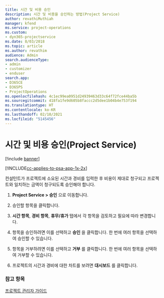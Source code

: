 ```yaml
---
title: 시간 및 비용 승인
description: 시간 및 비용을 승인하는 방법(Project Service)
author: revathiMuthiah
manager: kfend
ms.service: project-operations
ms.custom:
- dyn365-projectservice
ms.date: 8/03/2018
ms.topic: article
ms.author: revathim
audience: Admin
search.audienceType:
- admin
- customizer
- enduser
search.app:
- D365CE
- D365PS
- ProjectOperations
ms.openlocfilehash: 4c1ec99ea0951d24939463d33c64f72fce44ba5b
ms.sourcegitcommit: 418fa1fe9d605b8faccc2d5dee1b04b4e753f194
ms.translationtype: HT
ms.contentlocale: ko-KR
ms.lasthandoff: 02/10/2021
ms.locfileid: "5145456"
---
```

# <a name="approve-time-and-expenses-project-service"></a>시간 및 비용 승인(Project Service)

[!include [banner](../includes/psa-now-project-operations.md)]

[!INCLUDE[cc-applies-to-psa-app-1x-2x](../includes/cc-applies-to-psa-app-1x-2x.md)]

컨설턴트가 프로젝트에 소요된 시간과 경비를 입력한 후 비용이 제대로 청구되고 프로젝트와 일치하는 금액이 청구되도록 승인해야 합니다.  
  
1.  **Project Service > 승인** 으로 이동합니다.  
  
2.  승인할 항목을 클릭합니다.  
  
3.  **시간 항목**, **경비 항목**, **휴무/휴가** 탭에서 각 항목을 검토하고 필요에 따라 변경합니다.  
  
4.  항목을 승인하려면 이를 선택하고 **승인** 을 클릭합니다. 한 번에 여러 항목을 선택하여 승인할 수 있습니다.  
  
5.  항목을 거부하려면 이를 선택하고 **거부** 를 클릭합니다. 한 번에 여러 항목을 선택하여 거부할 수 있습니다.  
  
6.  프로젝트의 시간과 경비에 대한 차트를 보려면 **대시보드** 를 클릭합니다.  
  
### <a name="see-also"></a>참고 항목  
 [프로젝트 관리자 가이드](../psa/project-manager-guide.md)
